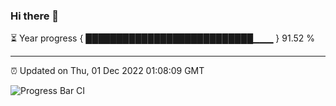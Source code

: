 ### Hi there 👋

⏳ Year progress { ███████████████████████████▁▁▁ } 91.52 %

---

⏰ Updated on Thu, 01 Dec 2022 01:08:09 GMT

![Progress Bar CI](https://github.com/liununu/liununu/workflows/Progress%20Bar%20CI/badge.svg)
